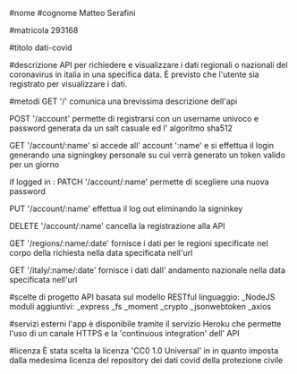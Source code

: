#nome #cognome
Matteo Serafini

#matricola
293168

#titolo
dati-covid

#descrizione
API per richiedere e visualizzare i dati regionali o nazionali del coronavirus in italia in una specifica data.
È previsto che l'utente sia registrato per visualizzare i dati.

#metodi
GET '/'
comunica una brevissima descrizione dell'api

POST '/account'
permette di registrarsi con un username univoco e password generata da un salt casuale ed l' algoritmo sha512

GET '/account/:name'
si accede all' account ':name' e si effettua il login generando una signingkey personale su cui verrà generato un token valido per un giorno 

if logged in :
PATCH '/account/:name'
permette di scegliere una nuova password

PUT '/account/:name'
effettua il log out eliminando la signinkey

DELETE '/account/:name'
cancella la registrazione alla API

GET '/regions/:name/:date'
fornisce i dati per le regioni specificate nel corpo della richiesta nella data specificata nell'url

GET '/italy/:name/:date'
fornisce i dati dall' andamento nazionale nella data specificata nell'url

#scelte di progetto
API basata sul modello RESTful
linguaggio:
_NodeJS
moduli aggiuntivi:
_express
_fs
_moment
_crypto
_jsonwebtoken
_axios

#servizi esterni
l'app è disponibile tramite il servizio Heroku che permette l'uso di un canale HTTPS e la 'continuous integration' dell' API

#licenza
È stata scelta la licenza 'CC0 1.0 Universal' in in quanto imposta dalla medesima licenza del repository dei dati covid della protezione civile
